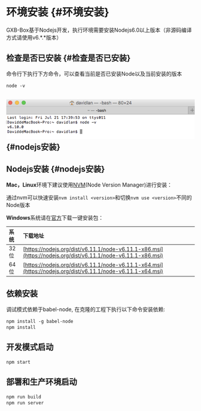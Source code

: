 # 环境安装 {#环境安装}

GXB-Box基于Nodejs开发，执行环境需要安装Nodejs6.0以上版本（非源码编译方式请使用v6.\*.\*版本）



## 检查是否已安装 {#检查是否已安装}

命令行下执行下方命令，可以查看当前是否已安装Node以及当前安装的版本

```
node -v
```

## ![](/assets/node-version.png) {#nodejs安装}

## Nodejs安装 {#nodejs安装}

**Mac，Linux**环境下建议使用[NVM](https://github.com/creationix/nvm)\(Node Version Manager\)进行安装：

通过nvm可以快速安装`nvm install <version>`和切换`nvm use <version>`不同的Node版本

**Windows**系统请在[官方](https://nodejs.org/)下载一键安装包：

| 系统 | 下载地址 |
| :--- | :--- |
| 32位 | [https://nodejs.org/dist/v6.11.1/node-v6.11.1-x86.msi](https://nodejs.org/dist/v6.11.1/node-v6.11.1-x86.msi) |
| 64位 | [https://nodejs.org/dist/v6.11.1/node-v6.11.1-x64.msi](https://nodejs.org/dist/v6.11.1/node-v6.11.1-x64.msi) |

## 依赖安装

调试模式依赖于babel-node, 在克隆的工程下执行以下命令安装依赖:

```
npm install -g babel-node
npm install

```

## 开发模式启动

```
npm start

```

## 部署和生产环境启动

```
npm run build
npm run server

```

## 



